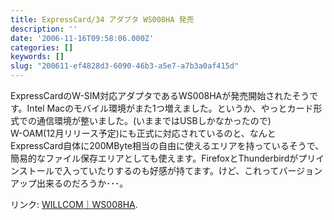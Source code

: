 ```yaml
---
title: ExpressCard/34 アダプタ WS008HA 発売
description: ''
date: '2006-11-16T09:58:06.000Z'
categories: []
keywords: []
slug: "200611-ef4828d3-6090-46b3-a5e7-a7b3a0af415d"
---
```

ExpressCardのW-SIM対応アダプタであるWS008HAが発売開始されたそうです。Intel Macのモバイル環境がまた1つ増えました。というか、やっとカード形式での通信環境が整いました。(いままではUSBしかなかったので)  
W-OAM(12月リリース予定)にも正式に対応されているのと、なんとExpressCard自体に200MByte相当の自由に使えるエリアを持っているそうで、簡易的なファイル保存エリアとしても使えます。FirefoxとThunderbirdがプリインストールで入っていたりするのも好感が持てます。けど、これってバージョンアップ出来るのだろうか･･･。

リンク: [WILLCOM｜WS008HA](http://www.willcom-inc.com/ja/lineup/ws/008ha/index.html?ref=rdf "WILLCOM｜WS008HA").